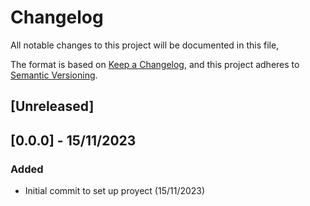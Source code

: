 # Changelog
All notable changes to this project will be documented in this file,

The format is based on [Keep a Changelog](https://keepachangelog.com/en/1.0.0/),
and this project adheres to [Semantic Versioning](https://semver.org/spec/v2.0.0.html).

## [Unreleased]

## [0.0.0] - 15/11/2023

### Added
- Initial commit to set up proyect (15/11/2023)
